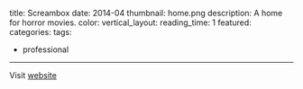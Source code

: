 title: Screambox
date: 2014-04
thumbnail: home.png
description: A home for horror movies.
color:
vertical_layout:
reading_time: 1
featured:
categories:
tags:
- professional
---

Visit [website](https://www.screambox.com/)
